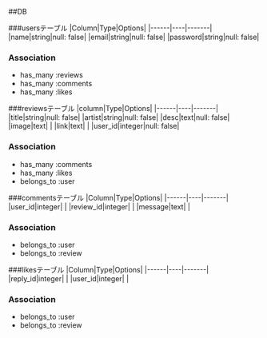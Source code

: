 ##DB

###usersテーブル
|Column|Type|Options|
|------|----|-------|
|name|string|null: false|
|email|string|null: false|
|password|string|null: false|
### Association
- has_many :reviews
- has_many :comments
- has_many :likes

###reviewsテーブル
|column|Type|Options|
|------|----|-------|
|title|string|null: false|
|artist|string|null: false|
|desc|text|null: false|
|image|text|  |
|link|text|  |
|user_id|integer|null: false|
### Association
- has_many :comments
- has_many :likes
- belongs_to :user

###commentsテーブル
|Column|Type|Options|
|------|----|-------|
|user_id|integer|  |
|review_id|integer|  |
|message|text|  |
### Association
- belongs_to :user
- belongs_to :review

###likesテーブル
|Column|Type|Options|
|------|----|-------|
|reply_id|integer|  |
|user_id|integer|  |
### Association
- belongs_to :user
- belongs_to :review




